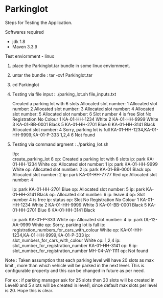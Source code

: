 # Parkinglot
Steps for Testing the Application.


Softwares required
 - jdk 1.8
 - Maven 3.3.9
 
Test enviornment - linux


1. place the Parkinglot.tar bundle in some linux enviornment.
2. untar the bundle :  tar -xvf Parkinglot.tar
3. cd Parkinglot 
4. Testing via file input : ./parking_lot.sh file_inputs.txt 

	Created a parking lot with 6 slots
	Allocated slot number: 1
	Allocated slot number: 2
	Allocated slot number: 3
	Allocated slot number: 4
	Allocated slot number: 5
	Allocated slot number: 6
	Slot number 4 is free
	Slot No Registration No   Colour
	 1       KA-01-HH-1234    White
	 2       KA-01-HH-9999    White
	 3       KA-01-BB-0001    Black
	 5       KA-01-HH-2701     Blue
	 6       KA-01-HH-3141    Black
	Allocated slot number: 4
	Sorry, parking lot is full
	KA-01-HH-1234,KA-01-HH-9999,KA-01-P-333
	1,2,4
	6
	Not found
	

7. Testing via command argment : ./parking_lot.sh 
  
	I/p:   
	create_parking_lot 6
	op:
	Created a parking lot with 6 slots
	ip:
	park KA-01-HH-1234 White
	op:
	Allocated slot number: 1
	ip:
	park KA-01-HH-9999 White
	op:
	Allocated slot number: 2
	ip:
	park KA-01-BB-0001 Black
	op:
	Allocated slot number: 2
	ip:
	park KA-01-HH-7777 Red
	op:
	Allocated slot number: 4
	
	ip:
	park KA-01-HH-2701 Blue
	op:
	Allocated slot number: 5
	ip:
	park KA-01-HH-3141 Black
	op:
	Allocated slot number: 6
	ip:
	leave 4
	op:
	Slot number 4 is free
	ip:
	status
	op:
	Slot No Registration No   Colour
	 1       KA-01-HH-1234    White
	 2       KA-01-HH-9999    White
	 3       KA-01-BB-0001    Black
	 5       KA-01-HH-2701     Blue
	 6       KA-01-HH-3141    Black
	 
	ip:
	park KA-01-P-333 White
	op:
	Allocated slot number: 4
	ip:
	park DL-12-AA-9999 White
	op:
	Sorry, parking lot is full
	ip:
	registration_numbers_for_cars_with_colour White
	op:
	KA-01-HH-1234,KA-01-HH-9999,KA-01-P-333
	ip:
	slot_numbers_for_cars_with_colour White
	op:
	1,2,4
	ip:
	slot_number_for_registration_number KA-01-HH-3141
	op: 
	6
	ip:
	slot_number_for_registration_number MH-04-AY-1111
	op:
	Not found
	
Note : Taken assumption that each parking level will have 20 slots as max limit , more than which vehicle will be parked in the next level. This is configurable property and this can be changed in future as per need.

For ex : if parking manager ask for 25 slots then 20 slots will be created in Level0 and 5 slots will be created in level1, since default max slots per level is 20. Hope this is clear.


